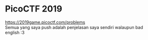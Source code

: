 # PicoCTF 2019
https://2019game.picoctf.com/problems<br>
Semua yang saya push adalah penjelasan saya sendiri walaupun bad english :3<br>
